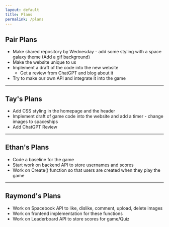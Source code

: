 ```yaml
---
layout: default
title: Plans
permalink: /plans
---
```

## Pair Plans
- Make shared repository by Wednesday - add some styling with a space galaxy theme (Add a gif background)
- Make the website unique to us
- Implement a draft of the code into the new website
    - Get a review from ChatGPT and blog about it
- Try to make our own API and integrate it into the game

---

## Tay's Plans
- Add CSS styling in the homepage and the header
- Implement draft of game code into the website and add a timer - change images to spaceships
- Add ChatGPT Review

---

## Ethan's Plans
- Code a baseline for the game
- Start work on backend API to store usernames and scores
- Work on Create() function so that users are created when they play the game

---

## Raymond's Plans
- Work on Spacebook API to like, dislike, comment, upload, delete images
- Work on frontend implementation for these functions
- Work on Leaderboard API to store scores for game/Quiz